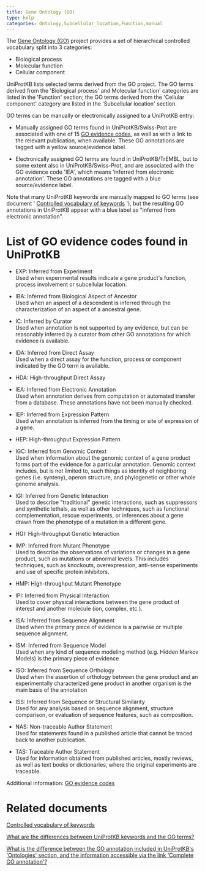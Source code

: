 ```yaml
---
title: Gene Ontology (GO)
type: help
categories: Ontology,Subcellular_location,Function,manual
---
```


The [Gene Ontology (GO)](http://www.geneontology.org/) project provides a set of hierarchical controlled vocabulary split into 3 categories:

-   Biological process
-   Molecular function
-   Cellular component

UniProtKB lists selected terms derived from the GO project. The GO terms derived from the 'Biological process' and Molecular function' categories are listed in the 'Function' section; the GO terms derived from the 'Cellular component' category are listed in the 'Subcellular location' section.

GO terms can be manually or electronically assigned to a UniProtKB entry:

-   Manually assigned GO terms found in UniProtKB/Swiss-Prot are associated with one of 15 [GO evidence codes](http://www.geneontology.org/GO.evidence.shtml?all), as well as with a link to the relevant publication, when available. These GO annotations are tagged with a yellow source/evidence label.

-   Electronically assigned GO terms are found in UniProtKB/TrEMBL, but to some extent also in UniProtKB/Swiss-Prot, and are associated with the GO evidence code 'IEA', which means 'inferred from electronic annotation'. These GO annotations are tagged with a blue source/evidence label.

Note that many UniProtKB keywords are manually mapped to GO terms (see document ' [Controlled vocabulary of keywords](https://ftp.ebi.ac.uk/pub/databases/uniprot/current_release/knowledgebase/complete/docs/keywlist.txt) '), but the resulting GO annotations in UniProtKB appear with a blue label as "inferred from electronic annotation".

# List of GO evidence codes found in UniProtKB

-   EXP: Inferred from Experiment  
    Used when experimental results indicate a gene product's function, process involvement or subcellular location.

-   IBA: Inferred from Biological Aspect of Ancestor  
    Used when an aspect of a descendent is inferred through the characterization of an aspect of a ancestral gene.

-   IC: Inferred by Curator  
    Used when annotation is not supported by any evidence, but can be reasonably inferred by a curator from other GO annotations for which evidence is available.

-   IDA: Inferred from Direct Assay  
    Used when a direct assay for the function, process or component indicated by the GO term is available.

-   HDA: High-throughput Direct Assay

-   IEA: Inferred from Electronic Annotation  
    Used when annotation derives from computation or automated transfer from a database. These annotations have not been manually checked.

-   IEP: Inferred from Expression Pattern  
    Used when annotation is inferred from the timing or site of expression of a gene.

-   HEP: High-throughput Expression Pattern

-   IGC: Inferred from Genomic Context  
    Used when information about the genomic context of a gene product forms part of the evidence for a particular annotation. Genomic context includes, but is not limited to, such things as identity of neighboring genes (i.e. synteny), operon structure, and phylogenetic or other whole genome analysis.

-   IGI: Inferred from Genetic Interaction  
    Used to describe "traditional" genetic interactions, such as suppressors and synthetic lethals, as well as other techniques, such as functional complementation, rescue experiments, or inferences about a gene drawn from the phenotype of a mutation in a different gene.

-   HGI: High-throughput Genetic Interaction

-   IMP: Inferred from Mutant Phenotype  
    Used to describe the observations of variations or changes in a gene product, such as mutations or abnormal levels. This includes techniques, such as knockouts, overexpression, anti-sense experiments and use of specific protein inhibitors.

-   HMP: High-throughput Mutant Phenotype

-   IPI: Inferred from Physical Interaction  
    Used to cover physical interactions between the gene product of interest and another molecule (ion, complex, etc.).

-   ISA: Inferred from Sequence Alignment  
    Used when the primary piece of evidence is a pairwise or multiple sequence alignment.

-   ISM: Inferred from Sequence Model  
    Used when any kind of sequence modeling method (e.g. Hidden Markov Models) is the primary piece of evidence

-   ISO: Inferred from Sequence Orthology  
    Used when the assertion of orthology between the gene product and an experimentally characterized gene product in another organism is the main basis of the annotation

-   ISS: Inferred from Sequence or Structural Similarity  
    Used for any analysis based on sequence alignment, structure comparison, or evaluation of sequence features, such as composition.

-   NAS: Non-traceable Author Statement  
    Used for statements found in a published article that cannot be traced back to another publication.

-   TAS: Traceable Author Statement  
    Used for information obtained from published articles, mostly reviews, as well as text books or dictionaries, where the original experiments are traceable.

Additional information: [GO evidence codes](http://www.geneontology.org/GO.evidence.shtml?all)

# Related documents

[Controlled vocabulary of keywords](https://ftp.ebi.ac.uk/pub/databases/uniprot/current_release/knowledgebase/complete/docs/keywlist.txt)

[What are the differences between UniProtKB keywords and the GO terms?](https://www.uniprot.org/help/keywords_vs_go)

[What is the difference between the GO annotation included in UniProtKB's 'Ontologies' section, and the information accessible via the link 'Complete GO annotation'?](https://www.uniprot.org/help/complete_go_annotation)
